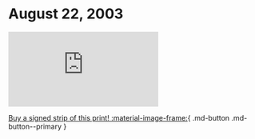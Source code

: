 # August 22, 2003

![](https://www.achewood.com/comic.php?date=08222003)

[Buy a signed strip of this print! :material-image-frame:](https://achewood-holiday-pop-up.myshopify.com/products/strip#08222003){ .md-button .md-button--primary }

